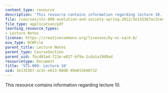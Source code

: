 ```yaml
---
content_type: resource
description: 'This resource contains information regarding lecture 10. '
file: /courses/sts-009-evolution-and-society-spring-2012/3e135367ac3ce61308d849e015648732_MITSTS_009S12_lec10.pdf
file_type: application/pdf
learning_resource_types:
- Lecture Notes
license: https://creativecommons.org/licenses/by-nc-sa/4.0/
ocw_type: OCWFile
parent_title: Lecture Notes
parent_type: CourseSection
parent_uid: fbcd01ad-f22e-e817-bf9a-1cda1a19d9ad
resourcetype: Document
title: 'STS.009: Lecture 10'
uid: 3e135367-ac3c-e613-08d8-49e015648732
---
```

This resource contains information regarding lecture 10. 